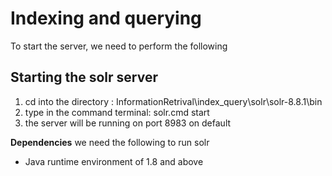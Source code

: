 # Indexing and querying
To start the server, we need to perform the following 

## Starting the solr server 
1. cd into the directory : InformationRetrival\index_query\solr\solr-8.8.1\bin 
2. type in the command terminal: solr.cmd start 
3.  the server will be running on port 8983 on default 

**Dependencies**
we need the following to run solr 
- Java runtime environment of 1.8 and above